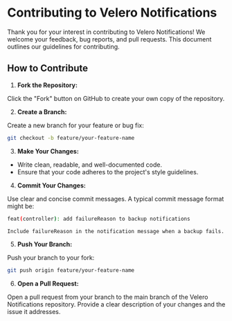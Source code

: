 # Contributing to Velero Notifications

Thank you for your interest in contributing to Velero Notifications! We welcome your feedback, bug reports, and pull requests. This document outlines our guidelines for contributing.

## How to Contribute

1. **Fork the Repository:**  

Click the "Fork" button on GitHub to create your own copy of the repository.

2. **Create a Branch:**  

Create a new branch for your feature or bug fix:

```bash
git checkout -b feature/your-feature-name
```

3. **Make Your Changes:**

- Write clean, readable, and well-documented code.
- Ensure that your code adheres to the project's style guidelines.

4. **Commit Your Changes:**

Use clear and concise commit messages. A typical commit message format might be:

```bash
feat(controller): add failureReason to backup notifications

Include failureReason in the notification message when a backup fails.
```

5. **Push Your Branch:**

Push your branch to your fork:

```bash
git push origin feature/your-feature-name
```

6. **Open a Pull Request:**

Open a pull request from your branch to the main branch of the Velero Notifications repository. Provide a clear description of your changes and the issue it addresses.